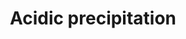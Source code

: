 ---
title: Acidic precipitation
longTitle: 'Acidic precipitation'
tags:
- gccommon
usedFor:
- "[[Acid rain]]"
---